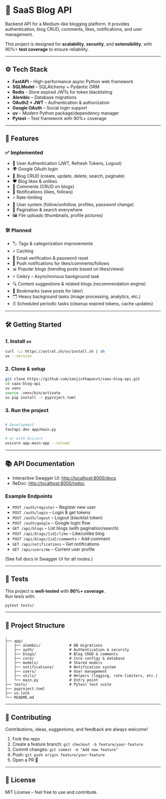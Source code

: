 # 📝 SaaS Blog API  

Backend API for a Medium-like blogging platform. It provides authentication, blog CRUD, comments, likes, notifications, and user management.  

This project is designed for **scalability**, **security**, and **extensibility**, with 90%+ **test coverage** to ensure reliability.  

---

## ⚙️ Tech Stack  

- **FastAPI** – High-performance async Python web framework  
- **SQLModel** – SQLAlchemy + Pydantic ORM 
- **Redis** - Store expired JWTs for token blacklisting
- **Alembic** – Database migrations  
- **OAuth2 + JWT** – Authentication & authorization  
- **Google OAuth** – Social login support  
- **uv** – Modern Python package/dependency manager  
- **Pytest** – Test framework with 90%+ coverage  

---

## 🚀 Features  

### ✅ Implemented  
- 🔑 User Authentication (JWT, Refresh Tokens, Logout)  
- 🌍 Google OAuth login  
- 📝 Blog CRUD (create, update, delete, search, paginate)  
- ❤️ Blog likes & unlikes  
- 💬 Comments (CRUD on blogs)  
- 🔔 Notifications (likes, follows)
- ⚡ Rate-limiting  
- 👥 User system (follow/unfollow, profiles, password change)  
- 🔎 Pagination & search everywhere  
- 🖼️ File uploads (thumbnails, profile pictures)  

### 🛠 Planned  
- 🏷️ Tags & categorization improvements  
- ⚡ Caching  
- 📧 Email verification & password reset
- 🔔 Push notifications for likes/comments/follows
- 📊 Popular blogs (trending posts based on likes/views)
- ⚡ Celery – Asynchronous background task
- 🔍 Content suggestions & related blogs (recommendation engine)
- 📌 Bookmarks (save posts for later)
- 🗂️ Heavy background tasks (image processing, analytics, etc.)
- ⏰ Scheduled periodic tasks (cleanup expired tokens, cache updates)
---

## 🛠️ Getting Started  

### 1. Install `uv`  

```bash
curl -Ls https://astral.sh/uv/install.sh | sh
uv --version
```

### 2. Clone & setup  

```bash
git clone https://github.com/sanjivthapasvt/saas-blog-api.git
cd saas-blog-api
uv venv
source .venv/bin/activate
uv pip install -r pyproject.toml
```

### 3. Run the project  

```bash

# Development
fastapi dev app/main.py

# or with Uvicorn
uvicorn app.main:app --reload

```

---

## 📚 API Documentation  

- Interactive Swagger UI: [http://localhost:8000/docs](http://localhost:8000/docs)  
- ReDoc: [http://localhost:8000/redoc](http://localhost:8000/redoc)  

### Example Endpoints  
- `POST /auth/register` – Register new user  
- `POST /auth/login` – Login & get tokens  
- `POST /auth/logout` – Logout (blacklist token)  
- `POST /auth/google` – Google login flow  
- `GET /api/blogs` – List blogs (with pagination/search)  
- `POST /api/blogs/{id}/like` – Like/unlike blog  
- `POST /api/blogs/{id}/comments` – Add comment  
- `GET /api/notifications` – Get notifications  
- `GET /api/users/me` – Current user profile  

(See full docs in Swagger UI for all routes.)  

---

## 🧪 Tests  

This project is **well-tested** with **90%+ coverage**.  
Run tests with:  

```bash
pytest tests/
```

---

## 📂 Project Structure  

```
.
├── app/
│   ├── alembic/             # DB migrations
│   ├── auth/                # Authentication & security
│   ├── blogs/               # Blog CRUD & comments
│   ├── core/                # Core configs & database
│   ├── models/              # Shared models
│   ├── notifications/       # Notification system
│   ├── users/               # User management
│   ├── utils/               # Helpers (logging, rate-limiters, etc.)
│   └── main.py              # Entry point
├── tests/                   # Pytest test suite
├── pyproject.toml
├── uv.lock
└── README.md
```

---

## 🤝 Contributing  

Contributions, ideas, suggestions, and feedback are always welcome!  

1. Fork the repo  
2. Create a feature branch: `git checkout -b feature/your-feature`  
3. Commit changes: `git commit -m "Add new feature"`  
4. Push: `git push origin feature/your-feature`  
5. Open a PR 🚀  

---

## 📜 License  

MIT License – feel free to use and contribute.  

